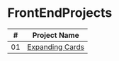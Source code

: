 # FrontEndProjects


| # | Project Name
| --- | ---
| 01 | [Expanding Cards](https://github.com/elyas-kosari/FrontEndProjects/tree/master/01-Expanding-Cards)
